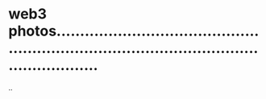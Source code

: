 # web3 photos...................................................................................................................
..
